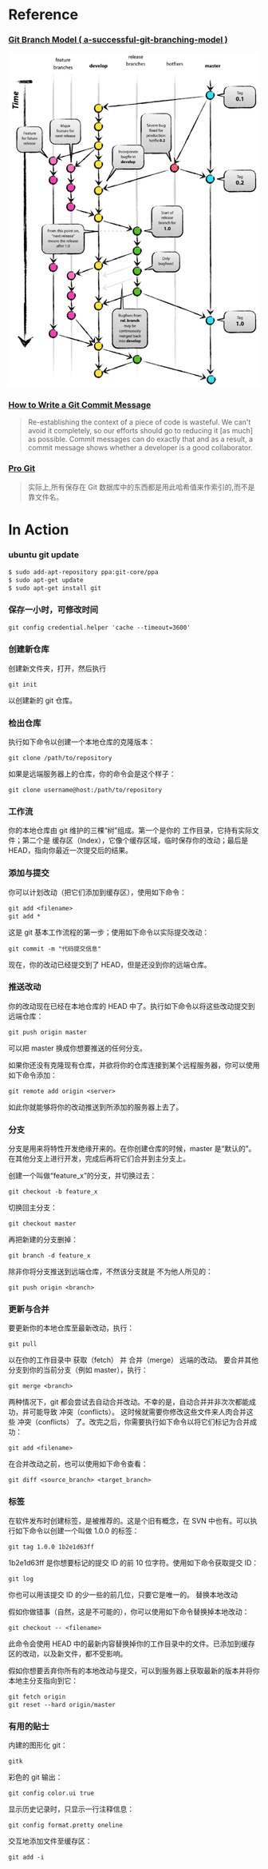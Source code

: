 # Reference
### [Git Branch Model ( a-successful-git-branching-model )](http://nvie.com/posts/a-successful-git-branching-model/)
![a-successful-git-branching-model](images/git-model@2x.png)

### [How to Write a Git Commit Message](http://chris.beams.io/posts/git-commit/)
>Re-establishing the context of a piece of code is wasteful. We can't avoid it completely, so our efforts should go to reducing it [as much] as possible. Commit messages can do exactly that and as a result, a commit message shows whether a developer is a good collaborator.

### [Pro Git](https://git-scm.com/book/zh/v2)

>实际上,所有保存在 Git 数据库中的东西都是用此哈希值来作索引的,而不是靠文件名。

# In Action

### ubuntu git update
```
$ sudo add-apt-repository ppa:git-core/ppa
$ sudo apt-get update
$ sudo apt-get install git
```
### 保存一小时，可修改时间
```
git config credential.helper 'cache --timeout=3600'
```
### 创建新仓库

创建新文件夹，打开，然后执行
```github
git init
```
以创建新的 git 仓库。


### 检出仓库

执行如下命令以创建一个本地仓库的克隆版本：
```github
git clone /path/to/repository
```
如果是远端服务器上的仓库，你的命令会是这个样子：
```github
git clone username@host:/path/to/repository
```

### 工作流

你的本地仓库由 git 维护的三棵“树”组成。第一个是你的 工作目录，它持有实际文件；第二个是 缓存区（Index），它像个缓存区域，临时保存你的改动；最后是 HEAD，指向你最近一次提交后的结果。


### 添加与提交

你可以计划改动（把它们添加到缓存区），使用如下命令：
```github
git add <filename>
git add *
```
这是 git 基本工作流程的第一步；使用如下命令以实际提交改动：
```github
git commit -m "代码提交信息"
```
现在，你的改动已经提交到了 HEAD，但是还没到你的远端仓库。

### 推送改动

你的改动现在已经在本地仓库的 HEAD 中了。执行如下命令以将这些改动提交到远端仓库：
```github
git push origin master
```
可以把 master 换成你想要推送的任何分支。

如果你还没有克隆现有仓库，并欲将你的仓库连接到某个远程服务器，你可以使用如下命令添加：
```github
git remote add origin <server>
```
如此你就能够将你的改动推送到所添加的服务器上去了。


### 分支

分支是用来将特性开发绝缘开来的。在你创建仓库的时候，master 是“默认的”。在其他分支上进行开发，完成后再将它们合并到主分支上。

创建一个叫做“feature_x”的分支，并切换过去：
```
git checkout -b feature_x
```
切换回主分支：
```
git checkout master
```
再把新建的分支删掉：
```
git branch -d feature_x
```
除非你将分支推送到远端仓库，不然该分支就是 不为他人所见的：
```
git push origin <branch>
```


### 更新与合并

要更新你的本地仓库至最新改动，执行：
```
git pull
```
以在你的工作目录中 获取（fetch） 并 合并（merge） 远端的改动。
要合并其他分支到你的当前分支（例如 master），执行：
```
git merge <branch>
```
两种情况下，git 都会尝试去自动合并改动。不幸的是，自动合并并非次次都能成功，并可能导致 冲突（conflicts）。 这时候就需要你修改这些文件来人肉合并这些 冲突（conflicts） 了。改完之后，你需要执行如下命令以将它们标记为合并成功：
```
git add <filename>
```
在合并改动之前，也可以使用如下命令查看：
```
git diff <source_branch> <target_branch>
```

### 标签

在软件发布时创建标签，是被推荐的。这是个旧有概念，在 SVN 中也有。可以执行如下命令以创建一个叫做 1.0.0 的标签：
```
git tag 1.0.0 1b2e1d63ff
```
1b2e1d63ff 是你想要标记的提交 ID 的前 10 位字符。使用如下命令获取提交 ID：
```
git log
```
你也可以用该提交 ID 的少一些的前几位，只要它是唯一的。
替换本地改动

假如你做错事（自然，这是不可能的），你可以使用如下命令替换掉本地改动：
```
git checkout -- <filename>
```
此命令会使用 HEAD 中的最新内容替换掉你的工作目录中的文件。已添加到缓存区的改动，以及新文件，都不受影响。

假如你想要丢弃你所有的本地改动与提交，可以到服务器上获取最新的版本并将你本地主分支指向到它：
```
git fetch origin
git reset --hard origin/master
```

### 有用的贴士

内建的图形化 git：
```
gitk
```
彩色的 git 输出：
```
git config color.ui true
```
显示历史记录时，只显示一行注释信息：
```
git config format.pretty oneline
```
交互地添加文件至缓存区：
```
git add -i
```
